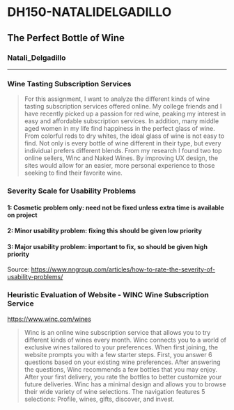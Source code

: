 # DH150-NATALIDELGADILLO
## The Perfect Bottle of Wine
### Natali_Delgadillo



----------

### Wine Tasting Subscription Services
> For this assignment, I want to analyze the different kinds of wine tasting subscription services offered online. My college friends and I have recently picked up a passion for red wine, peaking my interest in easy and affordable subscription services. In addition, many middle aged women in my life find happiness in the perfect glass of wine. From colorful reds to dry whites, the ideal glass of wine is not easy to find. Not only is every bottle of wine different in their type, but every individual prefers different blends. From my research I found two top online sellers, Winc and Naked Wines. By improving UX design, the sites would allow for an easier, more personal experience to those seeking to find their favorite wine. 

### Severity Scale for Usability Problems  
#### 1: Cosmetic problem only: need not be fixed unless extra time is available on project
#### 2: Minor usability problem: fixing this should be given low priority
#### 3: Major usability problem: important to fix, so should be given high priority

Source: https://www.nngroup.com/articles/how-to-rate-the-severity-of-usability-problems/

### Heuristic Evaluation of Website - WINC Wine Subscription Service 

https://www.winc.com/wines

> Winc is an online wine subscription service that allows you to try different kinds of wines every month. Winc connects you to a world of exclusive wines tailored to your preferences. When first joining, the website prompts you with a few starter steps. First, you answer 6 questions based on your existing wine preferences. After answering the questions, Winc recommends a few bottles that you may enjoy. After your first delivery, you rate the bottles to better customize your future deliveries. Winc has a minimal design and allows you to browse their wide variety of wine selections. The navigation features 5 selections: Profile, wines, gifts, discover, and invest.

